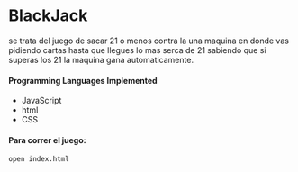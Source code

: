 # BlackJack 
se trata del juego de sacar 21 o menos contra la una maquina en donde vas pidiendo cartas hasta que llegues lo mas serca de 21 sabiendo que si superas los 21 la maquina gana automaticamente.  


#### Programming Languages Implemented 
- JavaScript
- html
- CSS

#### Para correr el juego:
```
open index.html
```
